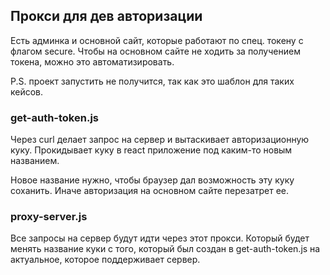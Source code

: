 ## Прокси для дев авторизации

Есть админка и основной сайт, которые работают по спец. токену с флагом secure.
Чтобы на основном сайте не ходить за получением токена, можно это автоматизировать.

P.S. проект запустить не получится, так как это шаблон для таких кейсов.

### get-auth-token.js

Через curl делает запрос на сервер и вытаскивает авторизационную куку.
Прокидывает куку в react приложение под каким-то новым названием.

Новое название нужно, чтобы браузер дал возможность эту куку соханить.
Иначе авторизация на основном сайте перезатрет ее.

### proxy-server.js

Все запросы на сервер будут идти через этот прокси.
Который будет менять название куки с того, который был создан в get-auth-token.js на актуальное,
которое поддерживает сервер.
